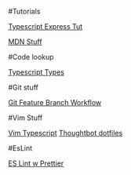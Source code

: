 #Tutorials

[Typescript Express Tut](https://wanago.io/2018/12/03/typescript-express-tutorial-routing-controllers-middleware/)

[MDN Stuff](https://developer.mozilla.org/en-US/docs/Learn)

#Code lookup

[Typescript Types](https://microsoft.github.io/TypeSearch/)

#Git stuff

[Git Feature Branch Workflow](https://www.atlassian.com/git/tutorials/comparing-workflows/feature-branch-workflow)

#Vim Stuff

[Vim Typescript](https://github.com/leafgarland/typescript-vim)
[Thoughtbot dotfiles](https://github.com/thoughtbot/dotfiles)

#EsLint

[ES Lint w
Prettier](https://dev.to/robertcoopercode/using-eslint-and-prettier-in-a-typescript-project-53jb)
